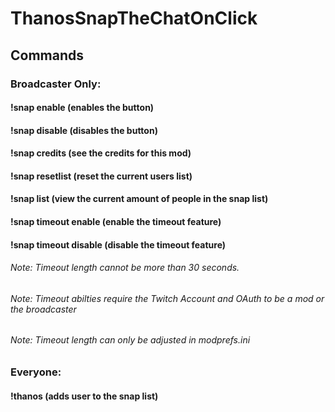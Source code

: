 # ThanosSnapTheChatOnClick
## Commands
### Broadcaster Only:
#### !snap enable (enables the button)
#### !snap disable (disables the button)
#### !snap credits (see the credits for this mod)
#### !snap resetlist (reset the current users list)
#### !snap list (view the current amount of people in the snap list)
#### !snap timeout enable (enable the timeout feature)
#### !snap timeout disable (disable the timeout feature)

###### Note: Timeout length cannot be more than 30 seconds.
###### Note: Timeout abilties require the Twitch Account and OAuth to be a mod or the broadcaster
###### Note: Timeout length can only be adjusted in modprefs.ini

### Everyone:
#### !thanos (adds user to the snap list)
